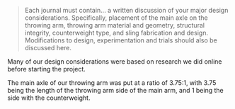 > Each journal must contain... a written discussion of your major design considerations. Specifically, placement of the main axle on the throwing arm, throwing arm material and geometry, structural integrity, counterweight type, and sling fabrication and design. Modifications to design, experimentation and trials should also be discussed here.

Many of our design considerations were based on research we did online before starting the project. 

The main axle of our throwing arm was put at a ratio of 3.75:1, with 3.75 being the length of the throwing arm side of the main arm, and 1 being the side with the counterweight. 
